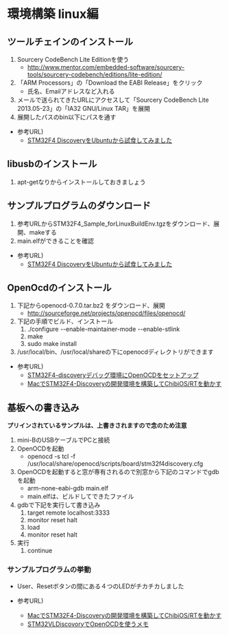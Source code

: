 # 環境構築 linux編

## ツールチェインのインストール

1. Sourcery CodeBench Lite Editionを使う
   * http://www.mentor.com/embedded-software/sourcery-tools/sourcery-codebench/editions/lite-edition/
1. 「ARM Processors」の「Download the EABI Release」をクリック
   * 氏名、Emailアドレスなど入れる
1. メールで送られてきたURLにアクセスして「Sourcery CodeBench Lite 2013.05-23」の「IA32 GNU/Linux TAR」を展開
1. 展開したパスのbin以下にパスを通す

* 参考URL)
   * [STM32F4 DiscoveryをUbuntuから試食してみました](http://projectc3.seesaa.net/article/283806921.html)

## libusbのインストール

1. apt-getなりからインストールしておきましょう

## サンプルプログラムのダウンロード
1. 参考URLからSTM32F4_Sample_forLinuxBuildEnv.tgzをダウンロード、展開、makeする
1. main.elfができることを確認

* 参考URL)
   * [STM32F4 DiscoveryをUbuntuから試食してみました](http://projectc3.seesaa.net/article/283806921.html)

## OpenOcdのインストール

1. 下記からopenocd-0.7.0.tar.bz2 をダウンロード、展開
   * http://sourceforge.net/projects/openocd/files/openocd/
1. 下記の手順でビルド、インストール
   1. ./configure --enable-maintainer-mode --enable-stlink
   1. make
   1. sudo make install
1. /usr/local/bin、/usr/local/shareの下にopenocdディレクトリができます

* 参考URL)
   * [STM32F4-discoveryデバッグ環境にOpenOCDをセットアップ](http://projectc3.seesaa.net/article/285823341.html)
   * [MacでSTM32F4-Discoveryの開発環境を構築してChibiOS/RTを動かす](http://strobo.hatenablog.com/entry/2013/06/30/155220)


## 基板への書き込み
**プリインされているサンプルは、上書きされますので念のため注意**

1. mini-BのUSBケーブルでPCと接続
1. OpenOCDを起動
   * openocd -s tcl -f /usr/local/share/openocd/scripts/board/stm32f4discovery.cfg
1. OpenOCDを起動すると窓が専有されるので別窓から下記のコマンドでgdbを起動
   * arm-none-eabi-gdb main.elf
   * main.elfは、ビルドしてできたファイル
1. gdbで下記を実行して書き込み
   1. target remote localhost:3333
   1. monitor reset halt
   1. load
   1. monitor reset halt
1. 実行
   1. continue

### サンプルプログラムの挙動
* User、Resetボタンの間にある４つのLEDがチカチカしました

* 参考URL)
   * [MacでSTM32F4-Discoveryの開発環境を構築してChibiOS/RTを動かす](http://strobo.hatenablog.com/entry/2013/06/30/155220)
   * [STM32VLDiscovoryでOpenOCDを使うメモ](http://www.shortplug.jp/profile/75/diaries/2940)

